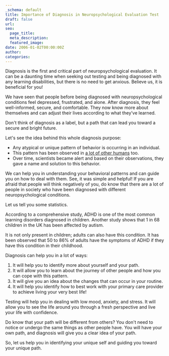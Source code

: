 ```yaml
---
_schema: default
title: Importance of Diagnosis in Neuropsychological Evaluation Test
draft: false
url:
seo:
  page_title:
  meta_description:
  featured_image:
date: 2006-01-02T00:00:00Z
author:
categories:
---
```

Diagnosis is the first and critical part of neuropsychological evaluation. It can be a daunting time when seeking out testing and being diagnosed with any learning disabilities, but there is no need to get anxious. Believe us, it is beneficial for you!

We have seen that people before being diagnosed with neuropsychological conditions feel depressed, frustrated, and alone. After diagnosis, they feel well-informed, secure, and comfortable. They now know more about themselves and can adjust their lives according to what they’ve learned.&nbsp;

Don't think of diagnosis as a label, but a path that can lead you toward a secure and bright future.

Let's see the idea behind this whole diagnosis purpose:&nbsp;

* Any atypical or unique pattern of behavior is occurring in an individual.
* This pattern has been observed in <a target="_blank" rel="noopener noreferrer" href="https://www.adhdawarenessmonth.org/children-do-not-grow-out-of-adhd/">a lot of other humans</a> too.
* Over time, scientists became alert and based on their observations, they gave a name and solution to this behavior.

We can help you in understanding your behavioral patterns and can guide you on how to deal with them. See, it was simple and helpful! If you are afraid that people will think negatively of you, do know that there are a lot of people in society who have been diagnosed with different neuropsychological conditions.

Let us tell you some statistics.

According to a comprehensive study, ADHD is one of the most common learning disorders diagnosed in children. Another study shows that 1 in 68 children in the UK has been affected by autism.

It is not only present in children; adults can also have this condition. It has been observed that 50 to 86% of adults have the symptoms of ADHD if they have this condition in their childhood.

Diagnosis can help you in a lot of ways:

1. It will help you to identify more about yourself and your path.
2. It will allow you to learn about the journey of other people and how you can cope with this pattern.
3. It will give you an idea about the changes that can occur in your routine.
4. It will help you identify how to best work with your primary care provider to achieve living your very best life!

Testing will help you in dealing with low mood, anxiety, and stress. It will allow you to see the life around you through a fresh perspective and live your life with confidence.

Do know that your path will be different from others? You don't need to notice or undergo the same things as other people have. You will have your own path, and diagnosis will give you a clear idea of your path.

So, let us help you in identifying your unique self and guiding you toward your unique path.